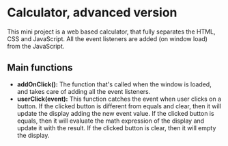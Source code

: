 # Calculator, advanced version
This mini project is a web based calculator, that fully separates the HTML, CSS and JavaScript.
All the event listeners are added (on window load) from the JavaScript.

## Main functions
- **addOnClick():** The function that's called when the window is loaded, and takes care of adding all the event listeners.
- **userClick(event):** This function catches the event when user clicks on a button. If the clicked button is different from equals and clear, then it will update the display adding the new event value. If the clicked button is equals, then it will evaluate the math expression of the display and update it with the result. If the clicked button is clear, then it will empty the display.
